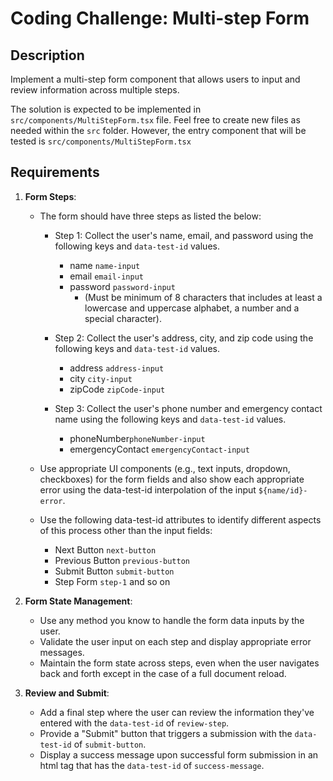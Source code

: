 # Coding Challenge: Multi-step Form

## Description

Implement a multi-step form component that allows users to input and review information across multiple steps.

The solution is expected to be implemented in `src/components/MultiStepForm.tsx` file. Feel free to create new files as needed within the `src` folder. However, the entry component that will be tested is `src/components/MultiStepForm.tsx`

## Requirements
1. **Form Steps**:
   - The form should have three steps as listed the below:
     - Step 1: Collect the user's name, email, and password using the following keys and `data-test-id` values.
       - name `name-input`
       - email `email-input`
       - password `password-input`
          - (Must be minimum of 
          8 characters that includes 
          at least a lowercase 
          and uppercase alphabet,
           a number 
           and a special character).


     - Step 2: Collect the user's address, city, and zip code using the following keys and `data-test-id` values.
       - address `address-input`
       - city `city-input`
       - zipCode `zipCode-input`


     - Step 3: Collect the user's phone number and emergency contact name using the following keys and `data-test-id` values.
       - phoneNumber`phoneNumber-input`
       - emergencyContact `emergencyContact-input`


   - Use appropriate UI components (e.g., text inputs, dropdown, checkboxes) for the form fields and also show each appropriate error using the data-test-id interpolation of the input `${name/id}-error`.
   - Use the following data-test-id attributes to identify different aspects of this process other than the input fields:
      - Next Button `next-button`
      - Previous Button `previous-button`
      - Submit Button `submit-button`
      - Step Form `step-1` and so on

2. **Form State Management**:
   - Use any method you know to handle the form data inputs by the user.
   - Validate the user input on each step and display appropriate error messages.
   - Maintain the form state across steps, even when the user navigates back and forth except in the case of a full document reload.

3. **Review and Submit**:
   - Add a final step where the user can review the information they've entered with the `data-test-id` of `review-step`.
   - Provide a "Submit" button that triggers a submission with the `data-test-id` of `submit-button`.
   - Display a success message upon successful form submission in an html tag that has the `data-test-id` of `success-message`.